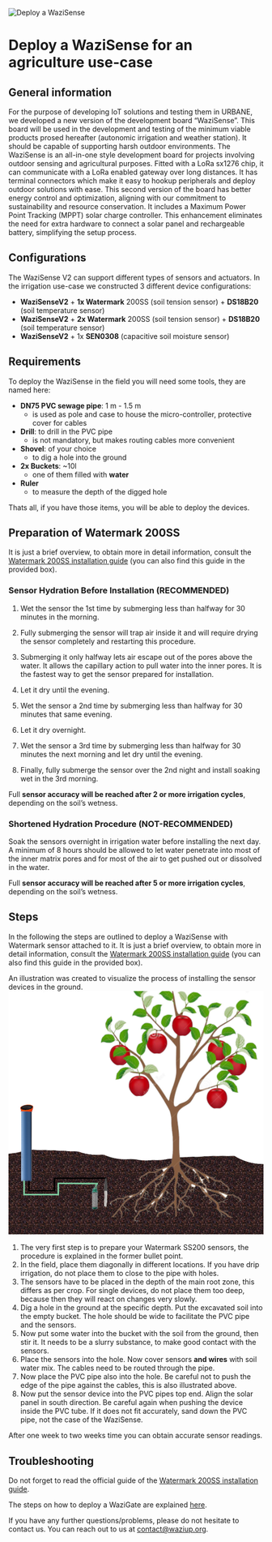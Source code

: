 ![Deploy a WaziSense](./media/20240131_143113.jpg)

# Deploy a WaziSense for an agriculture use-case

## General information

For the purpose of developing IoT solutions and testing them in URBANE, we developed a new version of the development board “WaziSense”. This board will be used in the development and testing of the minimum viable products prosed hereafter (autonomic irrigation and weather station). It should be capable of supporting harsh outdoor environments. The WaziSense is an all-in-one style development board for projects involving outdoor sensing and agricultural 
purposes. Fitted with a LoRa sx1276 chip, it can communicate with a LoRa enabled gateway over long distances. It has terminal connectors which make it easy to hookup peripherals and deploy outdoor solutions with ease. This second version of the board has better energy control and optimization, aligning with our commitment to sustainability and resource conservation. It includes a Maximum Power Point Tracking (MPPT) solar charge controller. This enhancement eliminates the need for extra hardware to connect a solar panel and rechargeable battery, simplifying the setup process.

## Configurations

The WaziSense V2 can support different types of sensors and actuators. In the irrigation use-case we constructed 3 different device configurations:
- **WaziSenseV2** + **1x Watermark** 200SS (soil tension sensor) + **DS18B20** (soil temperature sensor)
- **WaziSenseV2** + **2x Watermark** 200SS (soil tension sensor) + **DS18B20** (soil temperature sensor)
- **WaziSenseV2** + 1x **SEN0308** (capacitive soil moisture sensor)

## Requirements

To deploy the WaziSense in the field you will need some tools, they are named here:

- **DN75 PVC sewage pipe**: 1 m - 1.5 m
    - is used as pole and case to house the micro-controller, protective cover for cables
- **Drill**: to drill in the PVC pipe
    - is not mandatory, but makes routing cables more convenient
- **Shovel**: of your choice
    - to dig a hole into the ground
- **2x Buckets**: ~10l 
    - one of them filled with **water**
- **Ruler**
    - to measure the depth of the digged hole 

Thats all, if you have those items, you will be able to deploy the devices.

## Preparation of Watermark 200SS

It is just a brief overview, to obtain more in detail information, consult the [Watermark 200SS installation guide](https://www.irrometer.com/pdf/701.pdf) (you can also find this guide in the provided box).

### Sensor Hydration Before Installation (RECOMMENDED)
1. Wet the sensor the 1st time by submerging less than halfway for 30 minutes in the morning.

2. Fully submerging the sensor will trap air inside it and will require drying the sensor completely and restarting this procedure. 

3. Submerging it only halfway lets air escape out of the pores above the water. It allows the capillary action to pull water into the inner pores. It is the fastest way to get the sensor prepared for installation.

4. Let it dry until the evening.

5. Wet the sensor a 2nd time by submerging less than halfway for 30 minutes that same evening.

6. Let it dry overnight. 

7. Wet the sensor a 3rd time by submerging less than halfway for 30 minutes the next morning and let dry until the evening. 

8. Finally, fully submerge the sensor over the 2nd night and install soaking wet in the 3rd morning. 

Full **sensor accuracy will be reached after 2 or more irrigation cycles**, depending on the soil’s wetness.

### Shortened Hydration Procedure (NOT-RECOMMENDED)
Soak the sensors overnight in irrigation water before installing the next day. A minimum of 8 hours should be allowed to let water penetrate into most of the inner matrix pores and for most of the air to get pushed out or dissolved in the water.

Full **sensor accuracy will be reached after 5 or more irrigation cycles**, depending on the soil’s wetness.

## Steps

In the following the steps are outlined to deploy a WaziSense with Watermark sensor attached to it. It is just a brief overview, to obtain more in detail information, consult the [Watermark 200SS installation guide](https://www.irrometer.com/pdf/701.pdf) (you can also find this guide in the provided box).

An illustration was created to visualize the process of installing the sensor devices in the ground. ![Installation of sensor devices](./media/deploy_vis.png) 

1. The very first step is to prepare your Watermark SS200 sensors, the procedure is explained in the former bullet point.
2. In the field, place them diagonally in different locations. If you have drip irrigation, do not place them to close to the pipe with holes.
3. The sensors have to be placed in the depth of the main root zone, this differs as per crop. For single devices, do not place them too deep, because then they will react on changes very slowly.
4. Dig a hole in the ground at the specific depth. Put the excavated soil into the empty bucket. The hole should be wide to facilitate the PVC pipe and the sensors.
5. Now put some water into the bucket with the soil from the ground, then stir it. It needs to be a slurry substance, to make good contact with the sensors.
6. Place the sensors into the hole. Now cover sensors **and wires** with soil water mix. The cables need to be routed through the pipe.
7. Now place the PVC pipe also into the hole. Be careful not to push the edge of the pipe against the cables, this is also illustrated above.
8. Now put the sensor device into the PVC pipes top end. Align the solar panel in south direction. Be careful again when pushing the device inside the PVC tube. If it does not fit accurately, sand down the PVC pipe, not the case of the WaziSense.

After one week to two weeks time you can obtain accurate sensor readings.

## Troubleshooting

Do not forget to read the official guide of the [Watermark 200SS installation guide](https://www.irrometer.com/pdf/701.pdf).

The steps on how to deploy a WaziGate are explained [here](prepared_deploy_guide.md).

If you have any further questions/problems, please do not hesitate to contact us.
You can reach out to us at contact@waziup.org. 